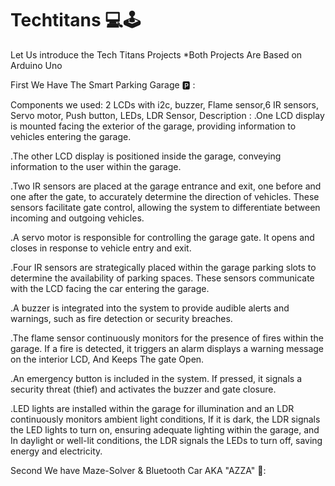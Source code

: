 # Techtitans 💻🕹
Let Us introduce the Tech Titans Projects
*Both Projects Are Based on Arduino Uno

First We Have The Smart Parking Garage 🅿️ :

Components we used: 2 LCDs with i2c, buzzer, Flame sensor,6 IR sensors, Servo motor, Push button, LEDs, LDR Sensor,
Description :
.One LCD display is mounted facing the exterior of the garage, providing information to vehicles entering the garage.

.The other LCD display is positioned inside the garage, conveying information to the user within the garage.

.Two IR sensors are  placed at the garage entrance and exit, one before and one after the gate, to accurately determine the direction of vehicles. These sensors facilitate gate control, allowing the system to differentiate between incoming and outgoing vehicles.

.A servo motor is responsible for controlling the garage gate. It opens and closes in response to vehicle entry and exit.

.Four IR sensors are strategically placed within the garage parking slots to determine the availability of parking spaces. These sensors communicate with the LCD facing the car entering the garage.

.A buzzer is integrated into the system to provide audible alerts and warnings, such as fire detection or security breaches.

.The flame sensor continuously monitors for the presence of fires within the garage. If a fire is detected, it triggers an alarm displays a warning message on the interior LCD, And Keeps The gate Open.

.An emergency button is included in the system. If pressed, it signals a security threat (thief) and activates the buzzer and gate closure.

.LED lights are installed within the garage for illumination and an LDR continuously monitors ambient light conditions, If it is dark, the LDR signals the LED lights to turn on, ensuring adequate lighting within the garage, and In daylight or well-lit conditions, the LDR signals the LEDs to turn off, saving energy and electricity.




Second We have Maze-Solver & Bluetooth Car AKA "AZZA" 🚗:

